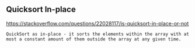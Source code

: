 ## Quicksort In-place
https://stackoverflow.com/questions/22028117/is-quicksort-in-place-or-not

```
QuickSort as in-place - it sorts the elements within the array with at most a constant amount of them outside the array at any given time.
```
